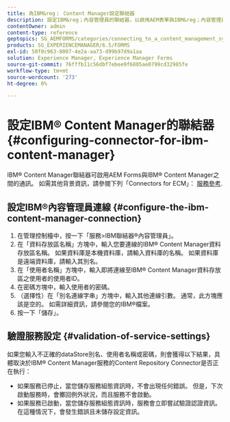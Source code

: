 ```yaml
---
title: 為IBM&reg； Content Manager設定聯結器
description: 設定IBM&reg；內容管理員的聯結器，以啟用AEM表單與IBM&reg；內容管理員之間的通訊。
contentOwner: admin
content-type: reference
geptopics: SG_AEMFORMS/categories/connecting_to_a_content_management_system
products: SG_EXPERIENCEMANAGER/6.5/FORMS
exl-id: 50f0c963-8007-4e2a-aa73-d99b97d9a1aa
solution: Experience Manager, Experience Manager Forms
source-git-commit: 76fffb11c56dbf7ebee9f6805ae0799cd32985fe
workflow-type: tm+mt
source-wordcount: '273'
ht-degree: 0%

---
```


# 設定IBM® Content Manager的聯結器{#configuring-connector-for-ibm-content-manager}

IBM® Content Manager聯結器可啟用AEM Forms與IBM® Content Manager之間的通訊。 如需其他背景資訊，請參閱下列「Connectors for ECM」： [服務參考](https://www.adobe.com/go/learn_aemforms_services_63).

## 設定IBM®內容管理員連線 {#configure-the-ibm-content-manager-connection}

1. 在管理控制檯中，按一下「服務>IBM聯結器®內容管理員」。
1. 在「資料存放區名稱」方塊中，輸入您要連線的IBM® Content Manager資料存放區名稱。 如果資料庫是本機資料庫，請輸入資料庫的名稱。 如果資料庫是遠端資料庫，請輸入其別名。
1. 在「使用者名稱」方塊中，輸入即將連線至IBM® Content Manager資料存放區之使用者的使用者ID。
1. 在密碼方塊中，輸入使用者的密碼。
1. （選擇性）在「別名連線字串」方塊中，輸入其他連線引數。 通常，此方塊應該是空的。 如需詳細資訊，請參閱您的IBM®檔案。
1. 按一下「儲存」。

## 驗證服務設定 {#validation-of-service-settings}

如果您輸入不正確的dataStore別名、使用者名稱或密碼，則會獲得以下結果，具體取決於IBM® Content Manager服務的Content Repository Connector是否正在執行：

* 如果服務已停止，當您儲存服務組態資訊時，不會出現任何錯誤。 但是，下次啟動服務時，會擲回例外狀況，而且服務不會啟動。
* 如果服務已啟動，當您儲存服務組態資訊時，服務會立即嘗試驗證認證資訊。 在這種情況下，會發生錯誤且未儲存設定資訊。
